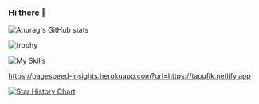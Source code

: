 ### Hi there 👋

<!--
**ahjam-taoufik/ahjam-taoufik** is a ✨ _special_ ✨ repository because its `README.md` (this file) appears on your GitHub profile.

Here are some ideas to get you started:

- 🔭 I’m currently working on ...
- 🌱 I’m currently learning ...
- 👯 I’m looking to collaborate on ...
- 🤔 I’m looking for help with ...
- 💬 Ask me about ...
- 📫 How to reach me: ...
- 😄 Pronouns: ...
- ⚡ Fun fact: ...
-->
![Anurag's GitHub stats](https://github-readme-stats.vercel.app/api?username=ahjam-taoufik)

![trophy](https://github-profile-trophy.vercel.app/?username=ahjam-taoufik)

[![My Skills](https://skillicons.dev/icons?i=js,html,css,wasm)](https://skillicons.dev)

https://pagespeed-insights.herokuapp.com?url=https://taoufik.netlify.app

[![Star History Chart](https://api.star-history.com/svg?repos=bytebase/star-history&type=Date)](https://star-history.com/#bytebase/star-history&Date)




